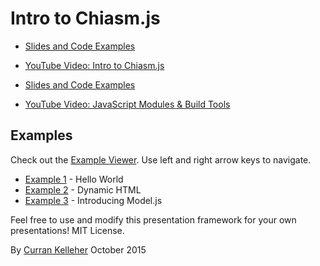 # Intro to Chiasm.js

* [Slides and Code Examples](http://curran.github.io/screencasts/introToChiasm/examples/viewer/#/)
* [YouTube Video: Intro to Chiasm.js]()

* [Slides and Code Examples](http://curran.github.io/screencasts/jsModulesAndBuildTools/examples/viewer/#/)
* [YouTube Video: JavaScript Modules & Build Tools](https://www.youtube.com/watch?v=U4ja6HeBm6s)

## Examples

Check out the [Example Viewer](http://curran.github.io/screencasts/introToChiasm/examples/viewer/#/1). Use left and right arrow keys to navigate.

 * [Example 1](http://curran.github.io/screencasts/jsModulesAndBuildTools/examples/viewer/#/1) - Hello World
 * [Example 2](http://curran.github.io/screencasts/jsModulesAndBuildTools/examples/viewer/#/2) - Dynamic HTML
 * [Example 3](http://curran.github.io/screencasts/jsModulesAndBuildTools/examples/viewer/#/3) - Introducing Model.js

Feel free to use and modify this presentation framework for your own presentations! MIT License.

By [Curran Kelleher](https://github.com/curran/portfolio) October 2015

